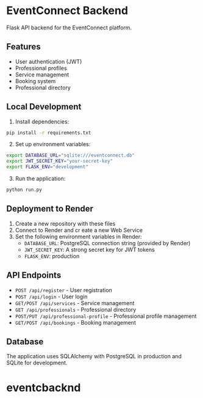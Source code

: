 # EventConnect Backend

Flask API backend for the EventConnect platform.

## Features

- User authentication (JWT)
- Professional profiles
- Service management
- Booking system
- Professional directory

## Local Development

1. Install dependencies:
```bash
pip install -r requirements.txt
```

2. Set up environment variables:
```bash
export DATABASE_URL="sqlite:///eventconnect.db"
export JWT_SECRET_KEY="your-secret-key"
export FLASK_ENV="development"
```

3. Run the application:
```bash
python run.py
```

## Deployment to Render

1. Create a new repository with these files
2. Connect to Render and cr eate a new Web Service
3. Set the following environment variables in Render:
   - `DATABASE_URL`: PostgreSQL connection string (provided by Render)
   - `JWT_SECRET_KEY`: A strong secret key for JWT tokens
   - `FLASK_ENV`: production

## API Endpoints

- `POST /api/register` - User registration
- `POST /api/login` - User login
- `GET/POST /api/services` - Service management
- `GET /api/professionals` - Professional directory
- `POST/PUT /api/professional-profile` - Professional profile management
- `GET/POST /api/bookings` - Booking management

## Database

The application uses SQLAlchemy with PostgreSQL in production and SQLite for development.
# eventcbacknd
 
